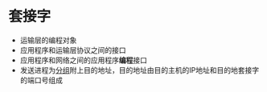 # 套接字

- 运输层的编程对象
- 应用程序和运输层协议之间的接口
- 应用程序和网络之间的应用程序**编程**接口
- 发送进程为[分组](分组.md)附上目的地址，目的地址由目的主机的IP地址和目的地套接字的端口号组成
